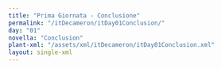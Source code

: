 ```yaml
---
title: "Prima Giornata - Conclusione"
permalink: "/itDecameron/itDay01Conclusion/"
day: "01"
novella: "Conclusion"
plant-xml: "/assets/xml/itDecameron/itDay01Conclusion.xml"
layout: single-xml
---
```

